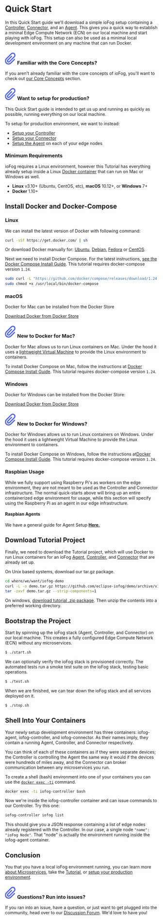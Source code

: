 # Quick Start

In this Quick Start guide we'll download a simple ioFog setup containing a [Controller](../controllers/overview.html), [Connector](../connectors/overview.html), and an [Agent](../agents/overview.html). This gives you a quick way to establish a mininal Edge Compute Network (ECN) on our local machine and start playing with ioFog. This setup can also be used as a minimal local development environment on any machine that can run Docker.

<aside class="notifications note">
  <h3><img src="/images/icos/ico-note.svg" alt=""> Familiar with the Core Concepts?</h3>
  <p>If you aren't already familiar with the core concepts of ioFog, you'll want to check out <a href="../getting-started/core-concepts.html">our Core Concepts</a> section.</p>
</aside>

<aside class="notifications note">
  <h3><img src="/images/icos/ico-note.svg" alt=""> Want to setup for production?</h3>
  <p>This Quick Start guide is intended to get us up and running as quickly as possible, running everything on our local machine.</p>
  <p>To setup for production environment, we want to instead:
  </p>
  <ul>
      <li><a href="setup-your-controllers.html">Setup your Controller</a></li>
      <li><a href="setup-your-connectors.html">Setup your Connector</a></li>
      <li><a href="setup-your-agents.html">Setup the Agent</a> on each of your edge nodes</li>
    </ul>
</aside>

### Minimum Requirements

ioFog requires a Linux environment, however this Tutorial has everything already setup inside a Linux [Docker container](https://docs.docker.com/get-started/) that can run on Mac or Windows as well.

- **Linux** v3.10+ (Ubuntu, CentOS, etc), **macOS** 10.12+, or **Windows** 7+
- **Docker** 1.10+

## Install Docker and Docker-Compose

### Linux

We can install the latest version of Docker with following command:

```bash
curl -sSf https://get.docker.com/ | sh
```

Or download Docker manually for: [Ubuntu](https://docs.docker.com/install/linux/docker-ce/ubuntu/), [Debian](https://docs.docker.com/install/linux/docker-ce/debian/), [Fedora](https://docs.docker.com/install/linux/docker-ce/fedora/) or [CentOS](https://docs.docker.com/install/linux/docker-ce/centos/).

Next we need to install Docker Compose. For the latest instructions, [see the Docker Compose Install Guide](https://docs.docker.com/compose/install/#install-compose). This tutorial requires docker-compose version `1.24`.

```bash
sudo curl -L "https://github.com/docker/compose/releases/download/1.24.0/docker-compose-$(uname -s)-$(uname -m)" -o /usr/local/bin/docker-compose
sudo chmod +x /usr/local/bin/docker-compose
```

### macOS

Docker for Mac can be installed from the Docker Store

[Download Docker from Docker Store](https://docs.docker.com/docker-for-mac/install/)

<aside class="notifications note">
  <h3><img src="/images/icos/ico-note.svg" alt=""> New to Docker for Mac?</h3>
  <p>Docker for Mac allows us to run Linux containers on Mac. Under the hood it uses a <a href="https://docs.docker.com/docker-for-mac/docker-toolbox/">lightweight Virtual Machine</a> to provide the Linux environment to containers.</p>
</aside>

To install Docker Compose on Mac, follow the instructions at [Docker Compose Install Guide](https://docs.docker.com/compose/install/#install-compose). This tutorial requires docker-compose version `1.24`.

### Windows

Docker for Windows can be installed from the Docker Store:

[Download Docker from Docker Store](https://docs.docker.com/docker-for-windows/install/)

<aside class="notifications note">
  <h3><img src="/images/icos/ico-note.svg" alt=""> New to Docker for Windows?</h3>
  <p>Docker for Windows allows us to run Linux containers on Windows. Under the hood it uses a lightweight Virtual Machine to provide the Linux environment to containers.</p>
</aside>

To install Docker Compose on Windows, follow the instructions at[Docker Compose Install Guide](https://docs.docker.com/compose/install/#install-compose). This tutorial requires docker-compose version `1.24`.

### Raspbian Usage

While we fully support using Raspberry Pi's as workers on the edge environment, they are not meant
to be used as the Controller and Connector infrastructure. The normal quick-starts above will bring up an entire containerized
edge environment for usage, while this section will specify using the Raspberry Pi as an agent in our
edge infrastructure.

#### Raspbian Agents

We have a general guide for Agent Setup [**Here.**](./setup-your-agents.html)

## Download Tutorial Project

Finally, we need to download the Tutorial project, which will use Docker to run Linux containers for an ioFog [Agent](../agents/overview.html), [Controller](../controllers/overview.html), and [Connector](../connectors/overview.html) that are already set up.

On Unix based systems, download our tar.gz package.

```bash
cd where/we/want/iofog-demo
curl -L -o demo.tar.gz https://github.com/eclipse-iofog/demo/archive/v1.2.0.tar.gz
tar -zxvf demo.tar.gz --strip-components=1
```

On windows, [download tutorial .zip package](https://github.com/eclipse-iofog/demo/archive/v1.2.0.zip). Then unzip the contents into a preferred working directory.

## Bootstrap the Project

Start by spinning up the ioFog stack (Agent, Controller, and Connector) on our local machine. This creates a fully configured Edge Compute Network (ECN) without any microservices.

```sh
$ ./start.sh
```

We can optionally verify the ioFog stack is provisioned correctly. The automated tests run a smoke test suite on the ioFog stack, testing basic operations.

```sh
$ ./test.sh
```

When we are finished, we can tear down the ioFog stack and all services deployed on it.

```sh
$ ./stop.sh
```

## Shell Into Your Containers

Your newly setup development environment has three containers: iofog-agent, iofog-controller, and iofog-connector. As their names imply, they contain a running Agent, Controller, and Connector respectively.

You can think of each of these containers as if they were separate devices; the Controller is controlling the Agent the same way it would if the devices were hundreds of miles away, and the Connector can broker communication between any microservices you run.

To create a shell (bash) environment into one of your containers you can use the [`docker exec -ti`](https://docs.docker.com/engine/reference/commandline/exec/) command.

```sh
docker exec -ti iofog-controller bash
```

Now we're inside the iofog-controller container and can issue commands to our Controller. Try this one:

```sh
iofog-controller iofog list
```

This should give you a JSON response containing a list of edge nodes already registered with the Controller. In our case, a single node `"name": "ioFog Node"`. That "node" is actually the environment running inside the iofog-agent container.

## Conclusion

You that you have a local ioFog environment running, you can learn more [about Microservices](../microservices/overview.html), take the [Tutorial](../tutorial/introduction.html), or [setup your production environment](setup-your-controllers.html).

<aside class="notifications note">
  <h3><img src="/images/icos/ico-note.svg" alt=""> Questions? Run into issues?</h3>
  <p>If you ran into an issue, have a question, or just want to get plugged into the community, head over to our <a href="https://discuss.iofog.org/">Discussion Forum</a>. We'd love to have you!</p>
</aside>
